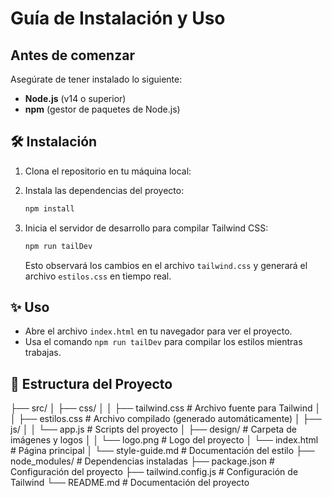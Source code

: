 # Guía de Instalación y Uso

## Antes de comenzar

Asegúrate de tener instalado lo siguiente:

- **Node.js** (v14 o superior)
- **npm** (gestor de paquetes de Node.js)

## 🛠️ Instalación

1. Clona el repositorio en tu máquina local:

2. Instala las dependencias del proyecto:

    ```bash
    npm install
    ```

3. Inicia el servidor de desarrollo para compilar Tailwind CSS:

    ```bash
    npm run tailDev
    ```

    Esto observará los cambios en el archivo `tailwind.css` y generará el archivo `estilos.css` en tiempo real.

## ✨ Uso

- Abre el archivo `index.html` en tu navegador para ver el proyecto.
- Usa el comando `npm run tailDev` para compilar los estilos mientras trabajas.


## 📂 Estructura del Proyecto


├── src/
│   ├── css/
│   │   ├── tailwind.css   # Archivo fuente para Tailwind
│   │   ├── estilos.css    # Archivo compilado (generado automáticamente)
│   ├── js/
│   │   └── app.js         # Scripts del proyecto
│   ├── design/            # Carpeta de imágenes y logos
│   │   └── logo.png       # Logo del proyecto
│   └── index.html         # Página principal
│   └── style-guide.md     # Documentación del estilo
├── node_modules/          # Dependencias instaladas
├── package.json           # Configuración del proyecto
├── tailwind.config.js     # Configuración de Tailwind
└── README.md              # Documentación del proyecto





